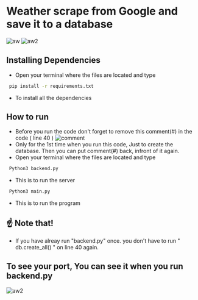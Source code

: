 # Weather scrape from Google and save it to a database
![aw](https://cdn.discordapp.com/attachments/981070079624097882/1088774536280940675/Screenshot_2566-03-24_at_21.41.10.png)
![aw2](https://cdn.discordapp.com/attachments/981070079624097882/1088771100323876894/Screenshot_2566-03-24_at_21.27.28.png)


## Installing Dependencies 

 - Open your terminal where the files are located and type
 ```bash
  pip install -r requirements.txt
```
- To install all the dependencies 

 ## How to run
 - Before you run the code don't forget to remove this comment(#) in the code ( line 40 )
 ![comment](https://cdn.discordapp.com/attachments/981070079624097882/1088772468325503017/Screenshot_2566-03-24_at_21.32.40.png)
 - Only for the 1st time when you run this code, Just to create the database. Then you can put comment(#) back, infront of it again.
 - Open your terminal where the files are located and type
 ```bash
  Python3 backend.py 
```
- This is to run the server
 ```bash
  Python3 main.py 
```
- This is to run the program 



## ☝️ Note that!
- If you have alreay run "backend.py" once. you don't have to run " db.create_all() " on line 40 again.


## To see your port, You can see it when you run backend.py
![aw2](https://cdn.discordapp.com/attachments/981070079624097882/1085537145214750730/Screenshot_2566-03-15_at_23.16.16.png)

